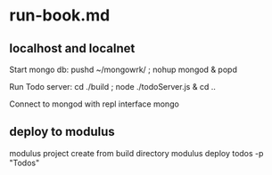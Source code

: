 # run-book.md

## localhost and localnet 
Start mongo db:
pushd ~/mongowrk/ ; nohup mongod & popd

Run Todo server:
cd ./build ; node ./todoServer.js & cd ..

Connect to mongod with repl interface
mongo


## deploy to modulus
modulus project create
from build directory
modulus deploy todos -p "Todos"
